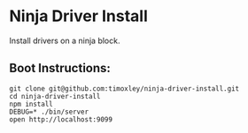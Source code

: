 # Ninja Driver Install

Install drivers on a ninja block.

## Boot Instructions:
```shell
git clone git@github.com:timoxley/ninja-driver-install.git
cd ninja-driver-install
npm install
DEBUG=* ./bin/server
open http://localhost:9099
```
